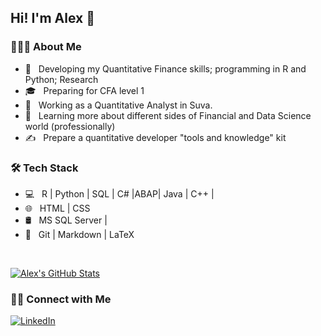 <h2>  Hi! I'm Alex 👋</h2>

<h3> 👨🏻‍💻 About Me </h3>

- 🤔 &nbsp; Developing my Quantitative Finance skills; programming in R and Python; Research
- 🎓 &nbsp; Preparing for CFA level 1
- 💼 &nbsp; Working as a Quantitative Analyst in Suva.
- 🌱 &nbsp; Learning more about different sides of Financial and Data Science world (professionally)
- ✍️ &nbsp; Prepare a quantitative developer "tools and knowledge" kit

<h3>🛠 Tech Stack</h3>

- 💻 &nbsp; R | Python | SQL | C# |ABAP| Java | C++ |
- 🌐 &nbsp; HTML | CSS 
- 🛢 &nbsp; MS SQL Server | 
- 🔧 &nbsp; Git | Markdown | LaTeX 

<br/>

[![Alex's GitHub Stats](https://github-readme-stats.vercel.app/api?username=PankoAliaksandr&show_icons=true)](https://github.com/PankoAliaksandr)

<h3> 🤝🏻 Connect with Me </h3>

<p align="left">
<a href="https://github.com/PankoAliaksandr"><img alt="LinkedIn" src="https://img.shields.io/badge/Aliaksandr-Panko-%230077B5.svg?&style=for-the-badge&logo=linkedin"></a>
</p>

